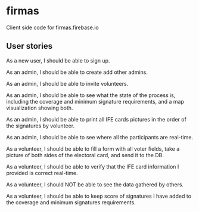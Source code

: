 # firmas
Client side code for firmas.firebase.io

## User stories

As a new user, I should be able to sign up.

As an admin, I should be able to create add other admins.

As an admin, I should be able to invite volunteers.

As an admin, I should be able to see what the state of the process is, including the coverage and minimum signature requirements, and a map visualization showing both.

As an admin, I should be able to print all IFE cards pictures in the order of the signatures by volunteer.

As an admin, I should be able to see where all the participants are real-time.

As a volunteer, I should be able to fill a form with all voter fields, take a picture of both sides of the electoral card, and send it to the DB. 

As a volunteer, I should be able to verify that the IFE card information I provided is correct real-time.

As a volunteer, I should NOT be able to see the data gathered by others.

As a volunteer, I should be able to keep score of signatures I have added to the coverage and minimum signatures requirements.


